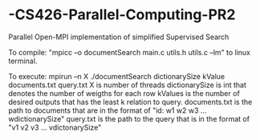 # -CS426-Parallel-Computing-PR2
Parallel Open-MPI implementation of simplified Supervised Search

To compile: "mpicc –o documentSearch main.c utils.h utils.c –lm" to linux terminal.

To execute: mpirun –n X ./documentSearch dictionarySize kValue documents.txt query.txt
X is number of threads
dictionarySize is int that denotes the number of weigths for each row
kValues is the number of desired outputs that has the least k relation to query.
documents.txt is the path to documents that are in the format of "id: w1 w2 w3 ... wdictionarySize"
query.txt is the path to the query that is in the format of "v1 v2 v3 ... vdictonarySize"
